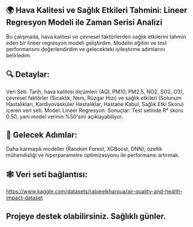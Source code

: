 ## 🌍 Hava Kalitesi ve Sağlık Etkileri Tahmini: Lineer Regresyon Modeli ile Zaman Serisi Analizi

Bu çalışmada, hava kalitesi ve çevresel faktörlerden sağlık etkilerini tahmin eden bir lineer regresyon modeli geliştirdim. 
Modelin eğitim ve test performansını değerlendirdim ve gelecekteki iyileştirme adımlarını belirledim.

## 🔍 Detaylar:

Veri Seti: Tarih, hava kalitesi ölçümleri (AQI, PM10, PM2.5, NO2, SO2, O3), çevresel faktörler (Sıcaklık, Nem, Rüzgar Hızı) ve 
sağlık etkileri (Solunum Hastalıkları, Kardiyovasküler Hastalıklar, Hastane Kabul, Sağlık Etki Skoru) içeren veri seti.
Model: Lineer Regresyon.
Sonuçlar: Test setinde R² skoru 0.50, yani model verinin %50'sini açıklayabiliyor.

## 🚀 Gelecek Adımlar: 
Daha karmaşık modeller (Random Forest, XGBoost, DNN), özellik mühendisliği ve hiperparametre optimizasyonu
ile performansı artırmak. 

## 🕸 Veri seti bağlantısı:
https://www.kaggle.com/datasets/rabieelkharoua/air-quality-and-health-impact-dataset

## Projeye destek olabilirsiniz. Sağlıklı günler.
 

